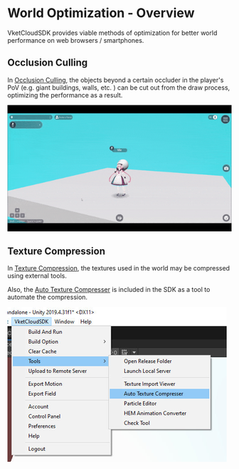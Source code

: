 # World Optimization - Overview

VketCloudSDK provides viable methods of optimization for better world performance on web browsers / smartphones.

## Occlusion Culling
In [Occlusion Culling](./OcclusionCulling.md), the objects beyond a certain occluder in the player's PoV (e.g. giant buildings, walls, etc. ) can be cut out from the draw process, optimizing the performance as a result.

![OcclusionCulling_Result](img/OcclusionCulling_Result.gif)

## Texture Compression

In [Texture Compression](../heoexporter/he_TextureCompression.md), the textures used in the world may be compressed using external tools.

Also, the [Auto Texture Compresser](../AutoTextureCompresser/AutoTextureCompresser.md) is included in the SDK as a tool to automate the compression. 

![AutoTextureCompresser_1](../AutoTextureCompresser/img/AutoTextureCompresser_1.jpg)